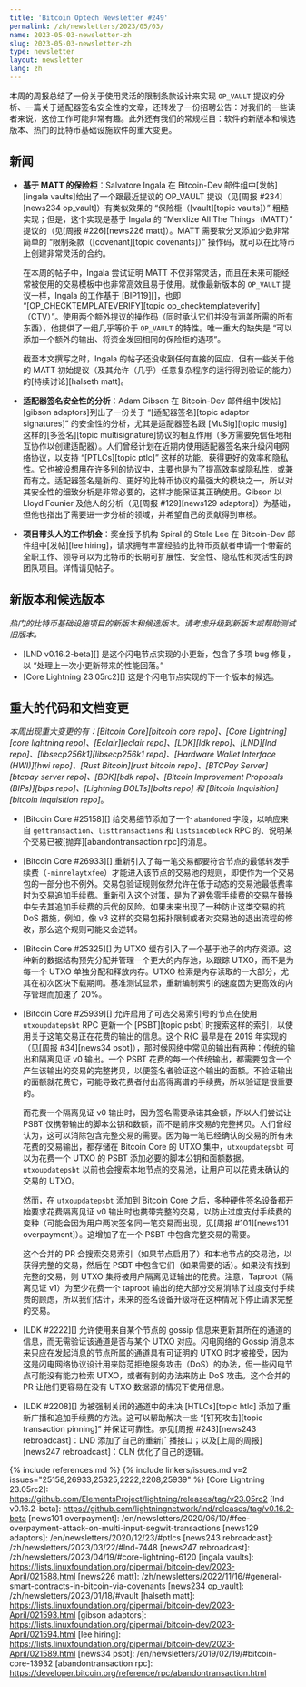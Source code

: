 ```yaml
---
title: 'Bitcoin Optech Newsletter #249'
permalink: /zh/newsletters/2023/05/03/
name: 2023-05-03-newsletter-zh
slug: 2023-05-03-newsletter-zh
type: newsletter
layout: newsletter
lang: zh
---
```


本周的周报总结了一份关于使用灵活的限制条款设计来实现 `OP_VAULT` 提议的分析、一篇关于适配器签名安全性的文章，还转发了一份招聘公告：对我们的一些读者来说，这份工作可能非常有趣。此外还有我们的常规栏目：软件的新版本和候选版本、热门的比特币基础设施软件的重大变更。

## 新闻

- **<!--mattbased-vaults-->基于 MATT 的保险柜**：Salvatore Ingala 在 Bitcoin-Dev 邮件组中[发帖][ingala vaults]给出了一个跟最近提议的 OP_VAULT 提议（见[周报 #234][news234 op_vault]）有类似效果的 “保险柜（[vault][topic vaults]）” 粗糙实现；但是，这个实现是基于 Ingala 的 “Merklize All The Things（MATT）” 提议的（见[周报 #226][news226 matt]）。MATT 需要软分叉添加少数非常简单的 “限制条款（[covenant][topic covenants]）” 操作码，就可以在比特币上创建非常灵活的合约。
  
    在本周的帖子中，Ingala 尝试证明 MATT 不仅非常灵活，而且在未来可能经常被使用的交易模板中也非常高效且易于使用。就像最新版本的 `OP_VAULT` 提议一样，Ingala 的工作基于 [BIP119][]，也即 “[OP_CHECKTEMPLATEVERIFY][topic op_checktemplateverify]（CTV）”。使用两个额外提议的操作码（同时承认它们并没有涵盖所需的所有东西），他提供了一组几乎等价于 `OP_VAULT` 的特性。唯一重大的缺失是 “可以添加一个额外的输出、将资金发回相同的保险柜的选项”。
    
    截至本文撰写之时，Ingala 的帖子还没收到任何直接的回应，但有一些关于他的 MATT 初始提议（及其允许（几乎）任意复杂程序的运行得到验证的能力）的[持续讨论][halseth matt]。

- **<!--analysis-of-signature-adaptor-security-->适配器签名安全性的分析**：Adam Gibson 在 Bitcoin-Dev 邮件组中[发帖][gibson adaptors]列出了一份关于 “[适配器签名][topic adaptor signatures]” 的安全性的分析，尤其是适配器签名跟 [MuSig][topic musig] 这样的[多签名][topic multisignature]协议的相互作用（多方需要免信任地相互协作以创建适配器）。人们曾经计划在近期内使用适配器签名来升级闪电网络协议，以支持 “[PTLCs][topic ptlc]” 这样的功能、获得更好的效率和隐私性。它也被设想用在许多别的协议中，主要也是为了提高效率或隐私性，或兼而有之。适配器签名是新的、更好的比特币协议的最强大的模块之一，所以对其安全性的细致分析是非常必要的，这样才能保证其正确使用。Gibson 以 Lloyd Founier 及他人的分析（见[周报 #129][news129 adaptors]）为基础，但他也指出了需要进一步分析的领域，并希望自己的贡献得到审核。

- **<!--job-opportunity-for-project-champions-->项目带头人的工作机会**：奖金授予机构 Spiral 的 Stele Lee 在 Bitcoin-Dev 邮件组中[发帖][lee hiring]，请求拥有丰富经验的比特币贡献者申请一个带薪的全职工作、领导可以为比特币的长期可扩展性、安全性、隐私性和灵活性的跨团队项目。详情请见帖子。

## 新版本和候选版本

*热门的比特币基础设施项目的新版本和候选版本。请考虑升级到新版本或帮助测试旧版本。*

- [LND v0.16.2-beta][] 是这个闪电节点实现的小更新，包含了多项 bug 修复，以 “处理上一次小更新带来的性能回落。”
- [Core Lightning 23.05rc2][] 这是个闪电节点实现的下一个版本的候选。

## 重大的代码和文档变更

*本周出现重大变更的有：[Bitcoin Core][bitcoin core repo]、[Core Lightning][core lightning repo]、[Eclair][eclair repo]、[LDK][ldk repo]、[LND][lnd repo]、[libsecp256k1][libsecp256k1 repo]、[Hardware Wallet Interface (HWI)][hwi repo]、[Rust Bitcoin][rust bitcoin repo]、[BTCPay Server][btcpay server repo]、[BDK][bdk repo]、[Bitcoin Improvement Proposals (BIPs)][bips repo]、[Lightning BOLTs][bolts repo] 和 [Bitcoin Inquisition][bitcoin inquisition repo]*。

- [Bitcoin Core #25158][] 给交易细节添加了一个 `abandoned` 字段，以响应来自 `gettransaction`、`listtransactions` 和 `listsinceblock` RPC 的、说明某个交易已被[抛弃][abandontransaction rpc]的消息。
- [Bitcoin Core #26933][] 重新引入了每一笔交易都要符合节点的最低转发手续费（`-minrelaytxfee`）才能进入该节点的交易池的规则，即使作为一个交易包的一部分也不例外。交易包验证规则依然允许在低于动态的交易池最低费率时为交易追加手续费。重新引入这个对策，是为了避免零手续费的交易在替换中失去其追加手续费的后代的风险。如果未来出现了一种防止这类交易的抗 DoS 措施，例如，像 v3 这样的交易包拓扑限制或者对交易池的退出流程的修改，那么这个规则可能又会逆转。
- [Bitcoin Core #25325][] 为 UTXO 缓存引入了一个基于池子的内存资源。这种新的数据结构预先分配并管理一个更大的内存池，以跟踪 UTXO，而不是为每一个 UTXO 单独分配和释放内存。UTXO 检索是内存读取的一大部分，尤其在初次区块下载期间。基准测试显示，重新编制索引的速度因为更高效的内存管理而加速了 20%。
- [Bitcoin Core #25939][] 允许启用了可选交易索引号的节点在使用 `utxoupdatepsbt` RPC 更新一个 [PSBT][topic psbt] 时搜索这样的索引，以使用关于这笔交易正在花费的输出的信息。这个 R{C 最早是在 2019 年实现的（见[周报 #34][news34 psbt]），那时候网络中常见的输出有两种：传统的输出和隔离见证 v0 输出。一个 PSBT 花费的每一个传统输出，都需要包含一个产生该输出的交易的完整拷贝，以便签名者验证这个输出的面额。不验证输出的面额就花费它，可能导致花费者付出高得离谱的手续费，所以验证是很重要的。
  
    而花费一个隔离见证 v0 输出时，因为签名需要承诺其金额，所以人们尝试让 PSBT 仅携带输出的脚本公钥和数额，而不是前序交易的完整拷贝。人们曾经认为，这可以消除包含完整交易的需要。因为每一笔已经确认的交易的所有未花费的交易输出，都存储在 Bitcoin Core 的 UTXO 集中，`utxoupdatepsbt` 可以为花费一个 UTXO 的 PSBT 添加必要的脚本公钥和面额数据。`utxoupdatepsbt` 以前也会搜索本地节点的交易池，让用户可以花费未确认的交易的 UTXO。
    
    然而，在 `utxoupdatepsbt` 添加到 Bitcoin Core 之后，多种硬件签名设备都开始要求花费隔离见证 v0 输出时也携带完整的交易，以防止过度支付手续费的变种（可能会因为用户两次签名同一笔交易而出现，见[周报 #101][news101 overpayment]）。这增加了在一个 PSBT 中包含完整交易的需要。
    
    这个合并的 PR 会搜索交易索引（如果节点启用了）和本地节点的交易池，以获得完整的交易，然后在 PSBT 中包含它们（如果需要的话）。如果没有找到完整的交易，则 UTXO 集将被用户隔离见证输出的花费。注意，Taproot（隔离见证 v1）为至少花费一个 taproot 输出的绝大部分交易消除了过度支付手续费的顾虑，所以我们估计，未来的签名设备升级将在这种情况下停止请求完整的交易。

- [LDK #2222][] 允许使用来自某个节点的 gossip 信息来更新其所在的通道的信息，而无需验证该通道是否与某个 UTXO 对应。闪电网络的 Gossip 消息本来只应在发起消息的节点所属的通道具有可证明的 UTXO 时才被接受，因为这是闪电网络协议设计用来防范拒绝服务攻击（DoS）的办法，但一些闪电节点可能没有能力检索 UTXO，或者有别的办法来防止 DoS 攻击。这个合并的 PR 让他们更容易在没有 UTXO 数据源的情况下使用信息。

- [LDK #2208][] 为被强制关闭的通道中的未决 [HTLCs][topic htlc] 添加了重新广播和追加手续费的方法。这可以帮助解决一些 “[钉死攻击][topic transaction pinning]” 并保证可靠性。亦见[周报 #243][news243 rebroadcast]：LND 添加了自己的重新广播接口；以及[上周的周报][news247 rebroadcast]：CLN 优化了自己的逻辑。

{% include references.md %}
{% include linkers/issues.md v=2 issues="25158,26933,25325,2222,2208,25939" %}
[Core Lightning 23.05rc2]: https://github.com/ElementsProject/lightning/releases/tag/v23.05rc2
[lnd v0.16.2-beta]: https://github.com/lightningnetwork/lnd/releases/tag/v0.16.2-beta
[news101 overpayment]: /en/newsletters/2020/06/10/#fee-overpayment-attack-on-multi-input-segwit-transactions
[news129 adaptors]: /en/newsletters/2020/12/23/#ptlcs
[news243 rebroadcast]: /zh/newsletters/2023/03/22/#lnd-7448
[news247 rebroadcast]: /zh/newsletters/2023/04/19/#core-lightning-6120
[ingala vaults]: https://lists.linuxfoundation.org/pipermail/bitcoin-dev/2023-April/021588.html
[news226 matt]: /zh/newsletters/2022/11/16/#general-smart-contracts-in-bitcoin-via-covenants
[news234 op_vault]: /zh/newsletters/2023/01/18/#vault
[halseth matt]: https://lists.linuxfoundation.org/pipermail/bitcoin-dev/2023-April/021593.html
[gibson adaptors]: https://lists.linuxfoundation.org/pipermail/bitcoin-dev/2023-April/021594.html
[lee hiring]: https://lists.linuxfoundation.org/pipermail/bitcoin-dev/2023-April/021589.html
[news34 psbt]: /en/newsletters/2019/02/19/#bitcoin-core-13932
[abandontransaction rpc]: https://developer.bitcoin.org/reference/rpc/abandontransaction.html

